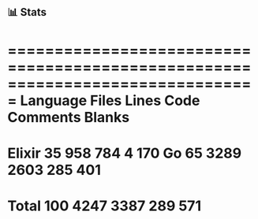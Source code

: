 ## 📊 Stats

===============================================================================
 Language            Files        Lines         Code     Comments       Blanks
===============================================================================
 Elixir                 35          958          784            4          170
 Go                     65         3289         2603          285          401
===============================================================================
 Total                 100         4247         3387          289          571
===============================================================================
